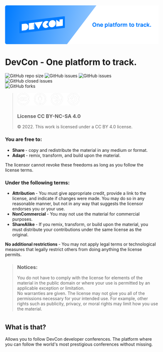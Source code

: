 ![](./src/img/readme-banner.png)

# DevCon - One platform to track.

![GitHub repo size](https://img.shields.io/github/repo-size/aykutkorkmaz1/devcon)
![GitHub issues](https://img.shields.io/github/issues-raw/aykutkorkmaz1/devcon)
![GitHub issues](https://img.shields.io/github/issues/aykutkorkmaz1/devcon)
![GitHub closed issues](https://img.shields.io/github/issues-closed/aykutkorkmaz1/devcon) <br />
![GitHub forks](https://img.shields.io/github/forks/aykutkorkmaz1/devcon?style=social)

> ![](./src/img/cc.png)
>
> <h3><strong>License CC BY-NC-SA 4.0</strong></h3>
> © 2022. This work is licensed under a CC BY 4.0 license. 
> <br>

### You are free to:

<ul>
    <li> <strong> Share </strong> - copy and redistribute the material in any medium or format. </li>
    <li> <strong> Adapt </strong> - remix, transform, and build upon the material. </li>
</ul>

The licensor cannot revoke these freedoms as long as you follow the license terms. <br>

### Under the following terms:

<ul>
    <li> <strong> Attribution </strong> - You must give appropriate credit, provide a link to the license, and indicate if changes were made. You may do so in any reasonable manner, but not in any way that suggests the licensor endorses you or your use. </li>
    <li> <strong> NonCommercial </strong> - You may not use the material for commercial purposes. </li>
    <li> <strong> ShareAlike </strong> - If you remix, transform, or build upon the material, you must distribute your contributions under the same license as the original. </li>
</ul>

<strong> No additional restrictions </strong> - You may not apply legal terms or technological measures that legally restrict others from doing anything the license permits.
<br>

> <h3><strong>Notices:</strong></h3>
> You do not have to comply with the license for elements of the material in the public domain or where your use is permitted by an applicable exception or limitation. <br> No warranties are given. The license may not give you all of the permissions necessary for your intended use. For example, other rights such as publicity, privacy, or moral rights may limit how you use the material.

#

## What is that?

Allows you to follow DevCon developer conferences. The platform where you can follow the world's most prestigious conferences without missing.
